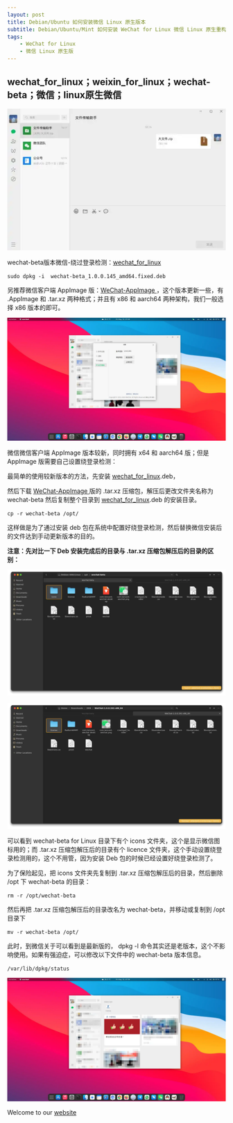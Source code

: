 ```yaml
---
layout: post
title: Debian/Ubuntu 如何安装微信 Linux 原生版本
subtitle: Debian/Ubuntu/Mint 如何安装 WeChat for Linux 微信 Linux 原生重构版本；(非Electron，非wine 版)
tags:
    - WeChat for Linux
    - 微信 Linux 原生版
---
```


## wechat_for_linux；weixin_for_linux；wechat-beta；微信；linux原生微信

![linux原生微信](https://raw.githubusercontent.com/huijingfei/huijingfei.github.io/master/images/Linux%20WeChat.webp)

wechat-beta版本微信-绕过登录检测：[wechat_for_linux](https://github.com/lovechoudoufu/wechat_for_linux)

```
sudo dpkg -i  wechat-beta_1.0.0.145_amd64.fixed.deb 
```

另推荐微信客户端 AppImage 版：[WeChat-AppImage ](https://github.com/zydou/WeChat-AppImage)，这个版本更新一些，有 .AppImage 和 .tar.xz 两种格式；并且有 x86 和 aarch64 两种架构，我们一般选择 x86 版本的即可。

![微信客户端 AppImage 版](https://raw.githubusercontent.com/huijingfei/huijingfei.github.io/master/images/linux%20wechat%20version.webp)

微信微信客户端 AppImage 版本较新，同时拥有 x64 和 aarch64 版；但是AppImage 版需要自己设置绕登录检测：

最简单的使用较新版本的方法，先安装 [wechat_for_linux](https://github.com/lovechoudoufu/wechat_for_linux).deb，

然后下载 [WeChat-AppImage ](https://github.com/zydou/WeChat-AppImage) 版的 .tar.xz 压缩包，解压后更改文件夹名称为 wechat-beta 然后复制整个目录到 [wechat_for_linux](https://github.com/lovechoudoufu/wechat_for_linux).deb 的安装目录。
```
cp -r wechat-beta /opt/
```
这样做是为了通过安装 deb 包在系统中配置好绕登录检测，然后替换微信安装后的文件达到手动更新版本的目的。

**注意：先对比一下 Deb 安装完成后的目录与 .tar.xz 压缩包解压后的目录的区别：**

![wechat-beta Linux](https://raw.githubusercontent.com/huijingfei/huijingfei.github.io/master/images/wechat-beta%20Linux.webp)

![Linux WeChat Appimage](https://raw.githubusercontent.com/huijingfei/huijingfei.github.io/master/images/Linux%20WeChat%20Appimage.webp)

可以看到 wechat-beta for Linux 目录下有个 icons 文件夹，这个是显示微信图标用的；而 .tar.xz 压缩包解压后的目录有个 licence 文件夹，这个手动设置绕登录检测用的，这个不用管，因为安装 Deb 包的时候已经设置好绕登录检测了。

为了保险起见，把 icons 文件夹先复制到 .tar.xz 压缩包解压后的目录，然后删除 /opt 下 wechat-beta 的目录：
```
rm -r /opt/wechat-beta
```
然后再把 .tar.xz 压缩包解压后的目录改名为 wechat-beta，并移动或复制到 /opt 目录下
```
mv -r wechat-beta /opt/
```
此时，到微信关于可以看到是最新版的， dpkg -l 命令其实还是老版本，这个不影响使用。如果有强迫症，可以修改以下文件中的 wechat-beta 版本信息。
```
/var/lib/dpkg/status
```
![linux 微信](https://raw.githubusercontent.com/huijingfei/huijingfei.github.io/master/images/wechat%20linux.webp)

Welcome to our [website](https://blog.tigress.cc/)
